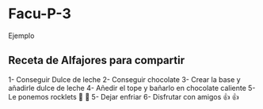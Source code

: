 # Facu-P-3
Ejemplo
## Receta de Alfajores para compartir
1- Conseguir Dulce de leche 
2- Conseguir chocolate
3- Crear la base y añadirle dulce de leche
4- Añedir el tope y bañarlo en chocolate caliente
5- Le ponemos rocklets 🤘 🤘
5- Dejar enfriar
6- Disfrutar con amigos :+1: :+1:
